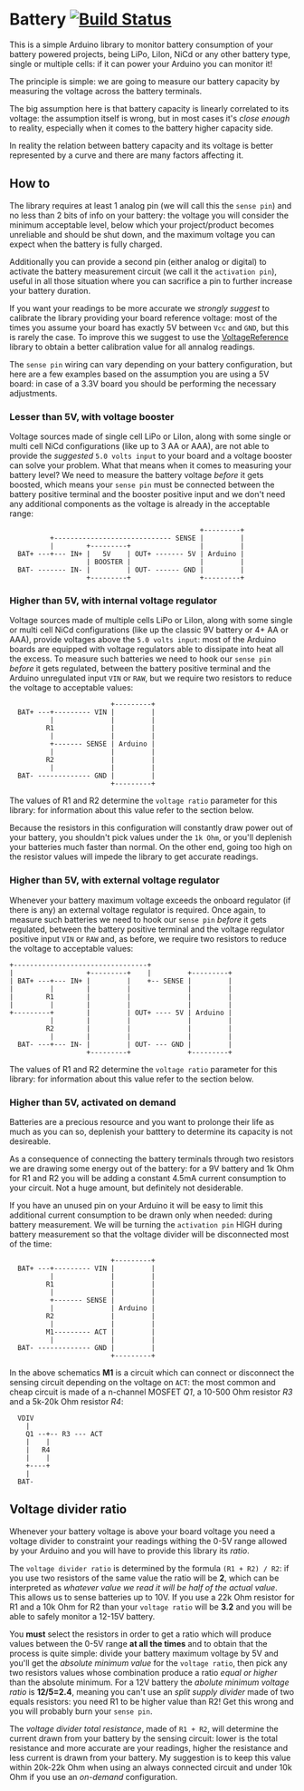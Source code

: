 # Battery [![Build Status](https://travis-ci.org/rlogiacco/BatterySense.svg?branch=master)](https://travis-ci.org/rlogiacco/BatterySense)
This is a simple Arduino library to monitor battery consumption of your battery powered projects, being LiPo, LiIon, NiCd or any other battery type, single or multiple cells: if it can power your Arduino you can monitor it!

The principle is simple: we are going to measure our battery capacity by measuring the voltage across the battery terminals.

The big assumption here is that battery capacity is linearly correlated to its voltage: the assumption itself is wrong, but in most cases it's *close enough* to reality, especially when it comes to the battery higher capacity side.

In reality the relation between battery capacity and its voltage is better represented by a curve and there are many factors affecting it.

## How to
The library requires at least 1 analog pin (we will call this the `sense pin`) and no less than 2 bits of info on your battery: the voltage you will consider the minimum acceptable level, below which your project/product becomes unreliable and should be shut down, and the maximum voltage you can expect when the battery is fully charged.

Additionally you can provide a second pin (either analog or digital) to activate the battery measurement circuit (we call it the `activation pin`), useful in all those situation where you can sacrifice a pin to further increase your battery duration.

If you want your readings to be more accurate we *strongly suggest* to calibrate the library providing your board reference voltage: most of the times you assume your board has exactly 5V between `Vcc` and `GND`, but this is rarely the case. To improve this we suggest to use the [VoltageReference](https://github.com/rlogiacco/VoltageReference) library to obtain a better calibration value for all annalog readings.

The `sense pin` wiring can vary depending on your battery configuration, but here are a few examples based on the assumption you are using a 5V board: in case of a 3.3V board you should be performing the necessary adjustments.

### Lesser than 5V, with voltage booster
Voltage sources made of single cell LiPo or LiIon, along with some single or multi cell NiCd configurations (like up to 3 AA or AAA), are not able to provide the *suggested* `5.0 volts input` to your board and a voltage booster can solve your problem.
What that means when it comes to measuring your battery level? We need to measure the battery voltage *before* it gets boosted, which means your `sense pin` must be connected between the battery positive terminal and the booster positive input and we don't need any additional components as the voltage is already in the acceptable range:

```
                                               +---------+
          +----------------------------- SENSE |         |
          |        +---------+                 |         |
  BAT+ ---+--- IN+ |   5V    | OUT+ ------- 5V | Arduino |
                   | BOOSTER |                 |         |
  BAT- ------- IN- |         | OUT- ------ GND |         |
                   +---------+                 +---------+
```

### Higher than 5V, with internal voltage regulator
Voltage sources made of multiple cells LiPo or LiIon, along with some single or multi cell NiCd configurations (like up the classic 9V battery or 4+ AA or AAA), provide voltages above the `5.0 volts input`: most of the Arduino boards are equipped with voltage regulators able to dissipate into heat all the excess.
To measure such batteries we need to hook our `sense pin` *before* it gets regulated, between the battery positive terminal and the Arduino unregulated input `VIN` or `RAW`, but we require two resistors to reduce the voltage to acceptable values:

```
                         +---------+
  BAT+ ---+--------- VIN |         |
          |              |         |
         R1              |         |
          |              |         |
          +------- SENSE | Arduino |
          |              |         |
         R2              |         |
          |              |         |
  BAT- ------------- GND |         |
                         +---------+
```

The values of R1 and R2 determine the `voltage ratio` parameter for this library: for information about this value refer to the section below.

Because the resistors in this configuration will constantly draw power out of your battery, you shouldn't pick values under the `1k Ohm`, or you'll deplenish your batteries much faster than normal. On the other end, going too high on the resistor values will impede the library to get accurate readings.

### Higher than 5V, with external voltage regulator
Whenever your battery maximum voltage exceeds the onboard regulator (if there is any) an external voltage regulator is required.
Once again, to measure such batteries we need to hook our `sense pin` *before* it gets regulated, between the battery positive terminal and the voltage regulator positive input `VIN` or `RAW` and, as before, we require two resistors to reduce the voltage to acceptable values:

```
+---------------------------------+
|                  +---------+    |         +---------+
| BAT+ ---+--- IN+ |         |    +-- SENSE |         |
|         |        |         |              |         |
|        R1        |         |              |         |
|         |        |         |              |         |
+---------+        |         | OUT+ ---- 5V | Arduino |
          |        |         |              |         |
         R2        |         |              |         |
          |        |         |              |         |
  BAT- ---+--- IN- |         | OUT- --- GND |         |
                   +---------+              +---------+
```

The values of R1 and R2 determine the `voltage ratio` parameter for this library: for information about this value refer to the section below.

### Higher than 5V, activated on demand
Batteries are a precious resource and you want to prolonge their life as much as you can so, deplenish your batttery to determine its capacity is not desireable.

As a consequence of connecting the battery terminals through two resistors we are drawing some energy out of the battery: for a 9V battery and 1k Ohm for R1 and R2 you will be adding a constant 4.5mA current consumption to your circuit. Not a huge amount, but definitely not desiderable.

If you have an unused pin on your Arduino it will be easy to limit this additional current consumption to be drawn only when needed: during battery measurement. We will be turning the `activation pin` HIGH during battery measurement so that the voltage divider will be disconnected most of the time:

```
                         +---------+
  BAT+ ---+--------- VIN |         |
          |              |         |
         R1              |         |
          |              |         |
          +------- SENSE |         |
          |              | Arduino |
         R2              |         |
          |              |         |
         M1--------- ACT |         |
          |              |         |
  BAT- ------------- GND |         |
                         +---------+
```

In the above schematics **M1** is a circuit which can connect or disconnect the sensing circuit depending on the voltage on `ACT`: the most common and cheap circuit is made of a n-channel MOSFET *Q1*, a 10-500 Ohm resistor *R3* and a 5k-20k Ohm resistor *R4*:

```
  VDIV
    |
    Q1 --+-- R3 --- ACT
    |    |
    |   R4
    |    |
    +----+
    |
  BAT- 
```

## Voltage divider ratio
Whenever your battery voltage is above your board voltage you need a voltage divider to constraint your readings withing the 0-5V range allowed by your Arduino and you will have to provide this library its *ratio*.

The `voltage divider ratio` is determined by the formula `(R1 + R2) / R2`: if you use two resistors of the same value the ratio will be **2**, which can be interpreted as *whatever value we read it will be *half* of the actual value*. This allows us to sense batteries up to 10V. 
If you use a 22k Ohm resistor for R1 and a 10k Ohm for R2 than your `voltage ratio` will be **3.2** and you will be able to safely monitor a 12-15V battery.

You **must** select the resistors in order to get a ratio which will produce values between the 0-5V range **at all the times** and to obtain that the process is quite simple: divide your battery maximum voltage by 5V and you'll get the *absolute minimum value* for the `voltage ratio`, then pick any two resistors values whose combination produce a ratio *equal or higher* than the absolute minimum. For a 12V battery the *abolute minimum voltage ratio* is **12/5=2.4**, meaning you can't use an *split supply divider* made of two equals resistors: you need R1 to be higher value than R2! Get this wrong and you will probably burn your `sense pin`.

The *voltage divider total resistance*, made of `R1 + R2`, will determine the current drawn from your battery by the sensing circuit: lower is the total resistance and more accurate are your readings, higher the resistance and less current is drawn from your battery. My suggestion is to keep this value within 20k-22k Ohm when using an always connected circuit and under 10k Ohm if you use an *on-demand* configuration.